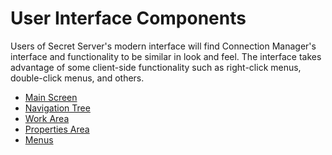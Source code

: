 [title]: # (User Interface Components)
[tags]: # (ui)
[priority]: # (202)

# User Interface Components

Users of Secret Server's modern interface will find Connection Manager's interface and functionality to be similar in look and feel. The interface takes advantage of some client-side functionality such as right-click menus, double-click menus, and others.

* [Main Screen](main-screen.md)
* [Navigation Tree](nav-tree.md)
* [Work Area](work-area.md)
* [Properties Area](prop-area.md)
* [Menus](menus.md)